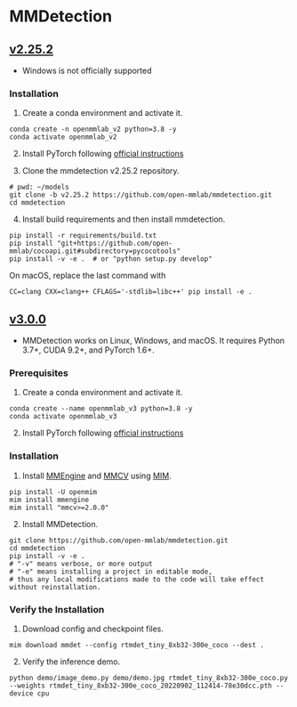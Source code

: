 # MMDetection

## [v2.25.2](https://mmdetection.readthedocs.io/en/v2.2.0/install.html)

- Windows is not officially supported

### Installation

1. Create a conda environment and activate it.

```
conda create -n openmmlab_v2 python=3.8 -y
conda activate openmmlab_v2
```

2. Install PyTorch following [official instructions](https://pytorch.org/get-started/locally/)

3. Clone the mmdetection v2.25.2 repository.

```
# pwd: ~/models
git clone -b v2.25.2 https://github.com/open-mmlab/mmdetection.git
cd mmdetection
```

4. Install build requirements and then install mmdetection.

```
pip install -r requirements/build.txt
pip install "git+https://github.com/open-mmlab/cocoapi.git#subdirectory=pycocotools"
pip install -v -e .  # or "python setup.py develop"
```

On macOS, replace the last command with

```
CC=clang CXX=clang++ CFLAGS='-stdlib=libc++' pip install -e .
```

## [v3.0.0](https://mmdetection.readthedocs.io/en/latest/)

- MMDetection works on Linux, Windows, and macOS. It requires Python 3.7+, CUDA 9.2+, and PyTorch 1.6+.

### Prerequisites

1.  Create a conda environment and activate it.

```
conda create --name openmmlab_v3 python=3.8 -y
conda activate openmmlab_v3
```

2. Install PyTorch following [official instructions](https://pytorch.org/get-started/locally/)

### Installation

1. Install [MMEngine](https://github.com/open-mmlab/mmengine) and [MMCV](https://github.com/open-mmlab/mmcv) using [MIM](https://github.com/open-mmlab/mim).

```
pip install -U openmim
mim install mmengine
mim install "mmcv>=2.0.0"
```

2. Install MMDetection.

```
git clone https://github.com/open-mmlab/mmdetection.git
cd mmdetection
pip install -v -e .
# "-v" means verbose, or more output
# "-e" means installing a project in editable mode,
# thus any local modifications made to the code will take effect without reinstallation.
```

### Verify the Installation

1. Download config and checkpoint files.

```
mim download mmdet --config rtmdet_tiny_8xb32-300e_coco --dest .
```

2. Verify the inference demo.

```
python demo/image_demo.py demo/demo.jpg rtmdet_tiny_8xb32-300e_coco.py --weights rtmdet_tiny_8xb32-300e_coco_20220902_112414-78e30dcc.pth --device cpu
```